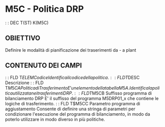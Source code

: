 # M5C - Politica DRP
 :  : DEC T(ST) K(M5C)
## OBIETTIVO
Definire le modalità di pianificazione dei traserimenti da - a plant
## CONTENUTO DEI CAMPI
 :  : FLD T$ELEM Codice
Identifica il codice della politica.
 :  : FLD T$DESC Descrizione
 :  : FLD T$M5CA Politica di Trasferimento
E' un elemento della tabella M5A. Identifica la politica utilizzata nei trasferimenti DRP.
 :  : FLD T$M5CB Suffisso programma di bilanciamento DRP
E' il suffisso del programma M5DRP01_x che contiene le logiche di trasferimento.
 :  : FLD T$M5CC Parametro programma di aggiustamento
Consente di definire una stringa di parametri per condizionare l'esecuzione del programma di bilanciamento, in modo da
poterlo utilizzare in modo diverso in più politiche.
